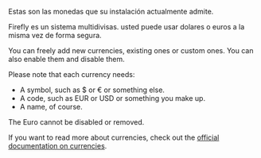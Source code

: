 Estas son las monedas que su instalación actualmente admite.

Firefly es un sistema multidivisas. usted puede usar dolares o euros a la misma vez de forma segura.

You can freely add new currencies, existing ones or custom ones. You can also enable them and disable them.

Please note that each currency needs:

- A symbol, such as $ or € or something else.
- A code, such as EUR or USD or something you make up.
- A name, of course.

The Euro cannot be disabled or removed.

If you want to read more about currencies, check out the [official documentation on currencies](https://firefly-iii.readthedocs.io/en/latest/concepts/currencies.html).